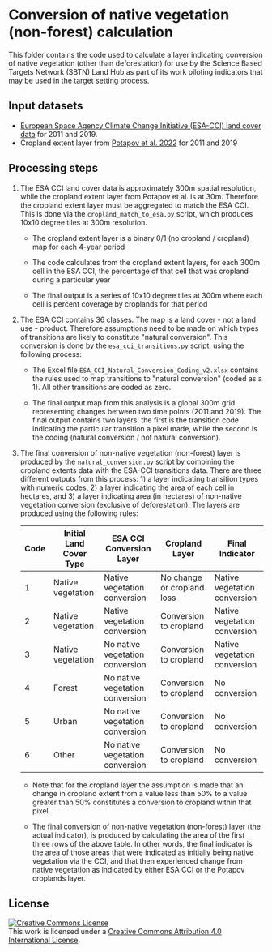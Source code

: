 # Conversion of native vegetation (non-forest) calculation

This folder contains the code used to calculate a layer indicating conversion of native
vegetation (other than deforestation) for use by the Science Based Targets Network
(SBTN) Land Hub as part of its work piloting indicators that may be used in the target
setting process.

## Input datasets

- [European Space Agency Climate Change Initiative (ESA-CCI) land cover data](https://www.esa-landcover-cci.org/) for 2011 and 2019.
- Cropland extent layer from [Potapov et al. 2022](https://www.nature.com/articles/s43016-021-00429-z) for 2011 and 2019

## Processing steps

1. The ESA CCI land cover data is approximately 300m spatial resolution, while the
   cropland extent layer from Potapov et al. is at 30m. Therefore the cropland extent
   layer must be aggregated to match the ESA CCI. This is done via the
   `cropland_match_to_esa.py` script, which produces 10x10 degree tiles at 300m
   resolution.

   - The cropland extent layer is a binary 0/1 (no cropland / cropland) map for each
     4-year period

   - The code calculates from the cropland extent layers, for each 300m cell in the ESA
     CCI, the percentage of that cell that was cropland during a particular year

   - The final output is a series of 10x10 degree tiles at 300m where each cell is
     percent coverage by croplands for that period

2. The ESA CCI contains 36 classes. The map is a land cover - not a land use - product.
   Therefore assumptions need to be made on which types of transitions are likely to
   constitute "natural conversion". This conversion is done by the
   `esa_cci_transitions.py` script, using the following process:

   - The Excel file `ESA_CCI_Natural_Conversion_Coding_v2.xlsx` contains the rules used
     to map transitions to "natural conversion" (coded as a 1). All other transitions
     are coded as zero.

   - The final output map from this analysis is a global 300m grid representing changes
     between two time points (2011 and 2019). The final output contains two layers: the
     first is the transition code indicating the particular transition a pixel made,
     while the second is the coding (natural conversion / not natural conversion).

3. The final conversion of non-native vegetation (non-forest) layer is produced by the
   `natural_conversion.py` script by combining the cropland extents data with the
   ESA-CCI transitions data. There are three different outputs from this process: 1) a layer
   indicating transition types with numeric codes, 2) a layer indicating the area of
   each cell in hectares, and 3) a layer indicating area (in hectares) of non-native
   vegetation conversion (exclusive of deforestation). The layers are produced using the
   following rules:

   | Code | Initial Land Cover Type | ESA CCI Conversion Layer        | Cropland Layer             | Final Indicator              |
   | ---- | ----------------------- | ------------------------------- | -------------------------- | ---------------------------- |
   | 1    | Native vegetation       | Native vegetation conversion    | No change or cropland loss | Native vegetation conversion |
   | 2    | Native vegetation       | Native vegetation conversion    | Conversion to cropland     | Native vegetation conversion |
   | 3    | Native vegetation       | No native vegetation conversion | Conversion to cropland     | Native vegetation conversion |
   | 4    | Forest                  | No native vegetation conversion | Conversion to cropland     | No conversion                |
   | 5    | Urban                   | No native vegetation conversion | Conversion to cropland     | No conversion                |
   | 6    | Other                   | No native vegetation conversion | Conversion to cropland     | No conversion                |

   - Note that for the cropland layer the assumption is made that an change in cropland
     extent from a value less than 50% to a value greater than 50% constitutes a
     conversion to cropland within that pixel.

   - The final conversion of non-native vegetation (non-forest) layer (the actual
     indicator), is produced by calculating the area of the first three rows of the
     above table. In other words, the final indicator is the area of those areas that
     were indicated as initially being native vegetation via the CCI, and that then
     experienced change from native vegetation as indicated by either ESA CCI or the
     Potapov croplands layer.

## License

<a rel="license" href="http://creativecommons.org/licenses/by/4.0/"><img alt="Creative
Commons License" style="border-width:0"
src="https://i.creativecommons.org/l/by/4.0/88x31.png" /></a><br />This work is licensed
under a <a rel="license" href="http://creativecommons.org/licenses/by/4.0/">Creative
Commons Attribution 4.0 International License</a>.
